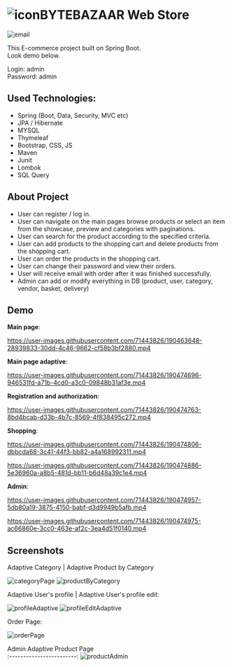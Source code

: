 # ![icon](https://user-images.githubusercontent.com/71443826/190462552-83a4263b-f2d2-4814-a6c0-850dc89438d2.png)BYTEBAZAAR Web Store



![email](https://user-images.githubusercontent.com/71443826/190460590-41f6e112-8821-4115-8816-6704312854b2.gif)


This E-commerce project built on Spring Boot.<br>
Look demo below.

Login: admin <br>
Password: admin

## Used Technologies:

* Spring (Boot, Data, Security, MVC etc)
* JPA / Hibernate
* MYSQL
* Thymeleaf
* Bootstrap, CSS, JS
* Maven
* Junit
* Lombok
* SQL Query

## About Project
* User can register / log in.
* User can navigate on the main pages browse products or select an item from the showcase, preview and categories with paginations.
* User can search for the product according to the specified criteria.
* User can add products to the shopping cart and delete products from the shopping cart.
* User can order the products in the shopping cart.
* User can change their password and view their orders.
* User will receive email with order after it was finished successfully.
* Admin can add or modify everything in DB (product, user, category, vendor, basket, delivery)
## Demo
**Main page**:

https://user-images.githubusercontent.com/71443826/190463648-28939833-30dd-4c46-9662-cf58b3bf2880.mp4

**Main page adaptive**:

https://user-images.githubusercontent.com/71443826/190474696-946531fd-a71b-4cd0-a3c0-09848b31af3e.mp4




**Registration and authorization**:

https://user-images.githubusercontent.com/71443826/190474763-8bd4bcab-d33b-4b7c-8569-4f838495c272.mp4



**Shopping**:

https://user-images.githubusercontent.com/71443826/190474806-dbbcda68-3c41-44f3-bb82-a4a168992311.mp4

https://user-images.githubusercontent.com/71443826/190474886-5e36960a-a8b5-481d-bb11-b6d48a39c1e4.mp4

**Admin**:

https://user-images.githubusercontent.com/71443826/190474957-5db80a19-3875-4150-babf-d3d9949b5afb.mp4

https://user-images.githubusercontent.com/71443826/190474975-ac66860e-3cc0-463e-af2c-3ea4d51f0140.mp4


## Screenshots

Adaptive Category | Adaptive Product by Category

![categoryPage](https://user-images.githubusercontent.com/71443826/190475170-d33eca3a-a375-498c-970a-0fefec59bc4a.png) ![productByCategory](https://user-images.githubusercontent.com/71443826/190475343-0f4433f2-202f-4b4f-8562-a30ca2a790a4.png)


Adaptive User's profile |  Adaptive User's profile edit:

![profileAdaptive](https://user-images.githubusercontent.com/71443826/190475676-dc2f0e40-ad0d-4692-934f-57695e03fb0b.png)   ![profileEditAdaptive](https://user-images.githubusercontent.com/71443826/190475741-f86cfa57-a87f-46c4-9209-8cc7b6b8eca9.png)


Order Page:

![orderPage](https://user-images.githubusercontent.com/71443826/190475831-1738d27e-6c41-476f-81de-9dfe2d1b0a53.png)

Admin Adaptive Product Page      
:------------------------:
![productAdmin](https://user-images.githubusercontent.com/71443826/190475969-4fcec221-9abe-46dc-b792-2ad62240618d.png)
